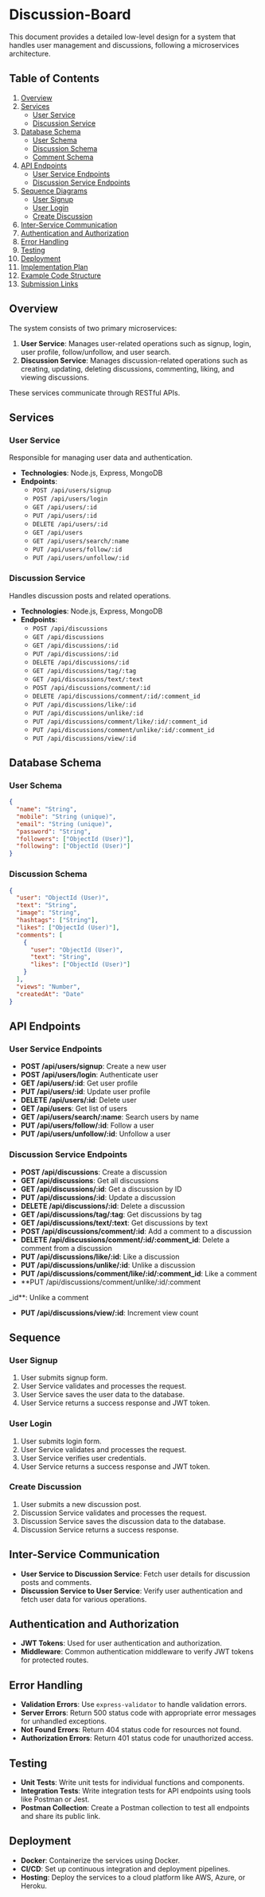 # Discussion-Board
This document provides a detailed low-level design for a system that handles user management and discussions, following a microservices architecture.

## Table of Contents

1. [Overview](#overview)
2. [Services](#services)
   - [User Service](#user-service)
   - [Discussion Service](#discussion-service)
3. [Database Schema](#database-schema)
   - [User Schema](#user-schema)
   - [Discussion Schema](#discussion-schema)
   - [Comment Schema](#comment-schema)
4. [API Endpoints](#api-endpoints)
   - [User Service Endpoints](#user-service-endpoints)
   - [Discussion Service Endpoints](#discussion-service-endpoints)
5. [Sequence Diagrams](#sequence-diagrams)
   - [User Signup](#user-signup)
   - [User Login](#user-login)
   - [Create Discussion](#create-discussion)
6. [Inter-Service Communication](#inter-service-communication)
7. [Authentication and Authorization](#authentication-and-authorization)
8. [Error Handling](#error-handling)
9. [Testing](#testing)
10. [Deployment](#deployment)
11. [Implementation Plan](#implementation-plan)
12. [Example Code Structure](#example-code-structure)
13. [Submission Links](#submission-links)

## Overview

The system consists of two primary microservices:

1. **User Service**: Manages user-related operations such as signup, login, user profile, follow/unfollow, and user search.
2. **Discussion Service**: Manages discussion-related operations such as creating, updating, deleting discussions, commenting, liking, and viewing discussions.

These services communicate through RESTful APIs.

## Services

### User Service

Responsible for managing user data and authentication.

- **Technologies**: Node.js, Express, MongoDB
- **Endpoints**:
  - `POST /api/users/signup`
  - `POST /api/users/login`
  - `GET /api/users/:id`
  - `PUT /api/users/:id`
  - `DELETE /api/users/:id`
  - `GET /api/users`
  - `GET /api/users/search/:name`
  - `PUT /api/users/follow/:id`
  - `PUT /api/users/unfollow/:id`

### Discussion Service

Handles discussion posts and related operations.

- **Technologies**: Node.js, Express, MongoDB
- **Endpoints**:
  - `POST /api/discussions`
  - `GET /api/discussions`
  - `GET /api/discussions/:id`
  - `PUT /api/discussions/:id`
  - `DELETE /api/discussions/:id`
  - `GET /api/discussions/tag/:tag`
  - `GET /api/discussions/text/:text`
  - `POST /api/discussions/comment/:id`
  - `DELETE /api/discussions/comment/:id/:comment_id`
  - `PUT /api/discussions/like/:id`
  - `PUT /api/discussions/unlike/:id`
  - `PUT /api/discussions/comment/like/:id/:comment_id`
  - `PUT /api/discussions/comment/unlike/:id/:comment_id`
  - `PUT /api/discussions/view/:id`

## Database Schema

### User Schema

```json
{
  "name": "String",
  "mobile": "String (unique)",
  "email": "String (unique)",
  "password": "String",
  "followers": ["ObjectId (User)"],
  "following": ["ObjectId (User)"]
}

```
### Discussion Schema

```json
{
  "user": "ObjectId (User)",
  "text": "String",
  "image": "String",
  "hashtags": ["String"],
  "likes": ["ObjectId (User)"],
  "comments": [
    {
      "user": "ObjectId (User)",
      "text": "String",
      "likes": ["ObjectId (User)"]
    }
  ],
  "views": "Number",
  "createdAt": "Date"
}
```

## API Endpoints

### User Service Endpoints

- **POST /api/users/signup**: Create a new user
- **POST /api/users/login**: Authenticate user
- **GET /api/users/:id**: Get user profile
- **PUT /api/users/:id**: Update user profile
- **DELETE /api/users/:id**: Delete user
- **GET /api/users**: Get list of users
- **GET /api/users/search/:name**: Search users by name
- **PUT /api/users/follow/:id**: Follow a user
- **PUT /api/users/unfollow/:id**: Unfollow a user

### Discussion Service Endpoints

- **POST /api/discussions**: Create a discussion
- **GET /api/discussions**: Get all discussions
- **GET /api/discussions/:id**: Get a discussion by ID
- **PUT /api/discussions/:id**: Update a discussion
- **DELETE /api/discussions/:id**: Delete a discussion
- **GET /api/discussions/tag/:tag**: Get discussions by tag
- **GET /api/discussions/text/:text**: Get discussions by text
- **POST /api/discussions/comment/:id**: Add a comment to a discussion
- **DELETE /api/discussions/comment/:id/:comment_id**: Delete a comment from a discussion
- **PUT /api/discussions/like/:id**: Like a discussion
- **PUT /api/discussions/unlike/:id**: Unlike a discussion
- **PUT /api/discussions/comment/like/:id/:comment_id**: Like a comment
- **PUT /api/discussions/comment/unlike/:id/:comment

_id**: Unlike a comment
- **PUT /api/discussions/view/:id**: Increment view count

## Sequence

### User Signup

1. User submits signup form.
2. User Service validates and processes the request.
3. User Service saves the user data to the database.
4. User Service returns a success response and JWT token.

### User Login

1. User submits login form.
2. User Service validates and processes the request.
3. User Service verifies user credentials.
4. User Service returns a success response and JWT token.

### Create Discussion

1. User submits a new discussion post.
2. Discussion Service validates and processes the request.
3. Discussion Service saves the discussion data to the database.
4. Discussion Service returns a success response.

## Inter-Service Communication

- **User Service to Discussion Service**: Fetch user details for discussion posts and comments.
- **Discussion Service to User Service**: Verify user authentication and fetch user data for various operations.

## Authentication and Authorization

- **JWT Tokens**: Used for user authentication and authorization.
- **Middleware**: Common authentication middleware to verify JWT tokens for protected routes.

## Error Handling

- **Validation Errors**: Use `express-validator` to handle validation errors.
- **Server Errors**: Return 500 status code with appropriate error messages for unhandled exceptions.
- **Not Found Errors**: Return 404 status code for resources not found.
- **Authorization Errors**: Return 401 status code for unauthorized access.

## Testing

- **Unit Tests**: Write unit tests for individual functions and components.
- **Integration Tests**: Write integration tests for API endpoints using tools like Postman or Jest.
- **Postman Collection**: Create a Postman collection to test all endpoints and share its public link.

## Deployment

- **Docker**: Containerize the services using Docker.
- **CI/CD**: Set up continuous integration and deployment pipelines.
- **Hosting**: Deploy the services to a cloud platform like AWS, Azure, or Heroku.


